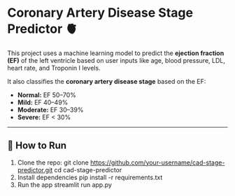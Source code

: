 # Coronary Artery Disease Stage Predictor 🫀

This project uses a machine learning model to predict the **ejection fraction (EF)** of the left ventricle based on user inputs like age, blood pressure, LDL, heart rate, and Troponin I levels.

It also classifies the **coronary artery disease stage** based on the EF:

- **Normal:** EF 50–70%
- **Mild:** EF 40–49%
- **Moderate:** EF 30–39%
- **Severe:** EF < 30%

---

## 🚀 How to Run

1. Clone the repo:
git clone https://github.com/your-username/cad-stage-predictor.git
cd cad-stage-predictor
2. Install dependencies
pip install -r requirements.txt
3. Run the app
streamlit run app.py
